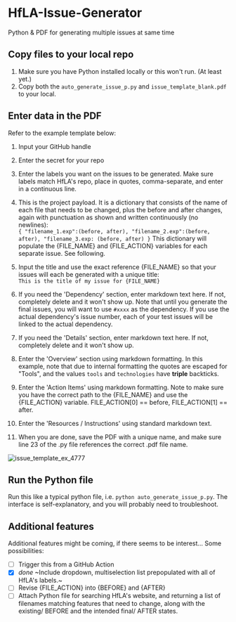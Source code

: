 # HfLA-Issue-Generator
Python &amp; PDF for generating multiple issues at same time

## Copy files to your local repo
1. Make sure you have Python installed locally or this won't run. (At least yet.)
2. Copy both the `auto_generate_issue_p.py` and `issue_template_blank.pdf` to your local.
   
## Enter data in the PDF
Refer to the example template below:

1. Input your GitHub handle
2. Enter the secret for your repo
3. Enter the labels you want on the issues to be generated. Make sure labels match HfLA's repo, place in quotes, comma-separate, and enter in a continuous line.
4. This is the project payload. It is a dictionary that consists of the name of each file that needs to be changed, plus the before and after changes, again with punctuation as shown and written continuously (no newlines):  
    `{ "filename_1.exp":(before, after), "filename_2.exp":(before, after), "filename_3.exp: (before, after) }`
   This dictionary will populate the {FILE_NAME} and {FILE_ACTION} variables for each separate issue. See following.
5. Input the title and use the exact reference {FILE_NAME} so that your issues will each be generated with a unique title:  
    `This is the title of my issue for {FILE_NAME}` 
6. If you need the 'Dependency' section, enter markdown text here. If not, completely delete and it won't show up. Note that until you generate the final issues, you will want to use `#xxxx` as the dependency. If you use the actual dependency's issue number, each of your test issues will be linked to the actual dependency.
7. If you need the 'Details' section, enter markdown text here. If not, completely delete and it won't show up.
8. Enter the 'Overview' section using markdown formatting. In this example, note that due to internal formatting the quotes are escaped for "Tools", and the values `tools` and `technologies` have **triple** backticks.
9. Enter the 'Action Items' using markdown formatting. Note to make sure you have the correct path to the {FILE_NAME} and use the {FILE_ACTION} variable.  FILE_ACTION[0] == before, FILE_ACTION[1] == after.
10. Enter the 'Resources / Instructions' using standard markdown text.  

11. When you are done, save the PDF with a unique name, and make sure line 23 of the .py file references the correct .pdf file name.
    
![issue_template_ex_4777](https://github.com/t-will-gillis/HfLA-Issue-Generator/assets/40799239/92748787-e229-49de-a897-ae6f6843cb55)

## Run the Python file
Run this like a typical python file, i.e. `python auto_generate_issue_p.py`. The interface is self-explanatory, and you will probably need to troubleshoot.

## Additional features 
Additional features might be coming, if there seems to be interest... Some possibilities:
- [ ] Trigger this from a GitHub Action
- [x] *done*  ~Include dropdown, multiselection list prepopulated with all of HfLA's labels.~
- [ ] Revise {FILE_ACTION} into {BEFORE} and {AFTER}
- [ ] Attach Python file for searching HfLA's website, and returning a list of filenames matching features that need to change, along with the existing/ BEFORE and the intended final/ AFTER states.

